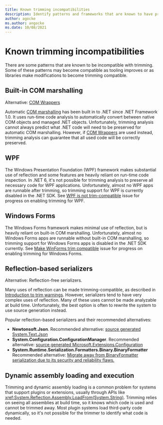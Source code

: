 ```yaml
---
title: Known trimming incompatibilities
description: Identify patterns and frameworks that are known to have problems with trimming
author: agocke
ms.author: angocke
ms.date: 10/08/2021
---
```

# Known trimming incompatibilities

There are some patterns that are known to be incompatible with trimming. Some of these patterns may become compatible as tooling improves or as libraries make modifications to become trimming compatible.

## Built-in COM marshalling

Alternative: [COM Wrappers](../../../standard/native-interop/com-wrappers.md)

Automatic [COM marshalling](../../../standard/native-interop/cominterop.md) has been built in to .NET since .NET Framework 1.0. It uses run-time code analysis to automatically convert between native COM objects and managed .NET objects. Unfortunately, trimming analysis cannot always predict what .NET code will need to be preserved for automatic COM marshalling. However, if [COM Wrappers](../../../standard/native-interop/com-wrappers.md) are used instead, trimming analysis can guarantee that all used code will be correctly preserved.

## WPF

The Windows Presentation Foundation (WPF) framework makes substantial use of reflection and some features are heavily reliant on run-time code inspection. In .NET 6, it's not possible for trimming analysis to preserve all necessary code for WPF applications. Unfortunately, almost no WPF apps are runnable after trimming, so trimming support for WPF is currently disabled in the .NET SDK. See [WPF is not trim-compatible](https://github.com/dotnet/wpf/issues/3811) issue for progress on enabling trimming for WPF.

## Windows Forms

The Windows Forms framework makes minimal use of reflection, but is heavily reliant on built-in COM marshalling. Unfortunately, almost no Windows Forms apps are runnable without built-in COM marshalling, so trimming support for Windows Forms apps is disabled in the .NET SDK currently. See [Make WinForms trim compatible](https://github.com/dotnet/winforms/issues/4649) issue for progress on enabling trimming for Windows Forms.

## Reflection-based serializers

Alternative: Reflection-free serializers.

Many uses of reflection can be made trimming-compatible, as described in [Introduction to trim warnings](fixing-warnings.md). However, serializers tend to have very complex uses of reflection. Many of these uses cannot be made analyzable at build time. Unfortunately, the best option is often to rewrite the system to use source generation instead.

Popular reflection-based serializers and their recommended alternatives:

- **Newtonsoft.Json**. Recommended alternative: [source generated System.Text.Json](../../../standard/serialization/system-text-json/source-generation.md)
- **System.Configuration.ConfigurationManager**. Recommended alternative: [source generated Microsoft.Extensions.Configuration](https://github.com/dotnet/runtime/issues/44493)
- **System.Runtime.Serialization.Formatters.Binary.BinaryFormatter** Recommended alternative: [Migrate away from BinaryFormatter serialization due to its security and reliability flaws.](../../compatibility/serialization/7.0/binaryformatter-apis-produce-errors.md#recommended-action)

## Dynamic assembly loading and execution

Trimming and dynamic assembly loading is a common problem for systems that support plugins or extensions, usually through APIs like <xref:System.Reflection.Assembly.LoadFrom(System.String)>. Trimming relies on seeing all assemblies at build time, so it knows which code is used and cannot be trimmed away. Most plugin systems load third-party code dynamically, so it's not possible for the trimmer to identify what code is needed.
